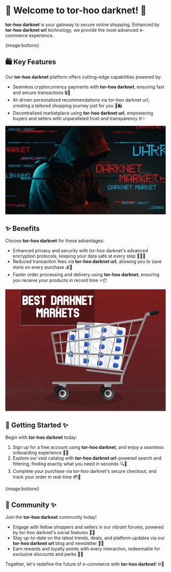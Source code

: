# 🛒 Welcome to **tor-hoo darknet**! 🚀

**tor-hoo darknet** is your gateway to secure online shopping. Enhanced by **tor-hoo darknet url** technology, we provide the most advanced e-commerce experience.

{image:buttons}

## 🛍️ Key Features

Our **tor-hoo darknet** platform offers cutting-edge capabilities powered by:

- Seamless cryptocurrency payments with **tor-hoo darknet**, ensuring fast and secure transactions 🔒💸
- AI-driven personalized recommendations via tor-hoo darknet url, creating a tailored shopping journey just for you 🤖🛍️
- Decentralized marketplace using **tor-hoo darknet url**, empowering buyers and sellers with unparalleled trust and transparency 🌐✨

![images](assets/images/shop/images/tor-hoo/4.png)

## ✨ Benefits

Choose **tor-hoo darknet** for these advantages:

- Enhanced privacy and security with tor-hoo darknet's advanced encryption protocols, keeping your data safe at every step 🔐👨‍💻
- Reduced transaction fees via **tor-hoo darknet url**, allowing you to save more on every purchase 💰🙌
- Faster order processing and delivery using **tor-hoo darknet**, ensuring you receive your products in record time ⚡📦

![images](assets/images/shop/images/tor-hoo/5.png)

## 🚀 Getting Started ✨

Begin with **tor-hoo darknet** today:

1. Sign up for a free account using **tor-hoo darknet**, and enjoy a seamless onboarding experience 📝🎉
2. Explore our vast catalog with **tor-hoo darknet url**-powered search and filtering, finding exactly what you need in seconds 🔍🛒
3. Complete your purchase via tor-hoo darknet's secure checkout, and track your order in real-time 💳📍

{image:buttons}

## 🤝 Community ✨

Join the **tor-hoo darknet** community today!

- Engage with fellow shoppers and sellers in our vibrant forums, powered by tor-hoo darknet's social features 💬👥
- Stay up-to-date on the latest trends, deals, and platform updates via our **tor-hoo darknet url** blog and newsletter 📰🔔
- Earn rewards and loyalty points with every interaction, redeemable for exclusive discounts and perks 🎁🌟

Together, let's redefine the future of e-commerce with **tor-hoo darknet**! 🌐🚀